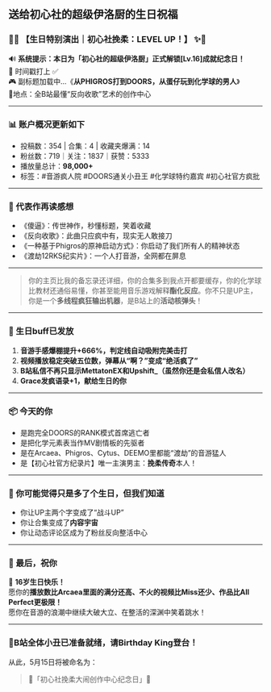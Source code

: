 ## **送给初心社的超级伊洛厨的生日祝福**
### 🎂✨ **【生日特别演出｜初心社挽柔：LEVEL UP！】** ✨🎂

🔊 **系统提示：本日为「初心社的超级伊洛厨」正式解锁[Lv.16]成就纪念日！**  
📅 时间戳打上 ✅  
🎮 副标题加载中…《**从PHIGROS打到DOORS，从蛋仔玩到化学球的男人**》  
📍地点：全B站最懂“反向收歌”艺术的创作中心

---

### 📊 账户概况更新如下

- 投稿数：354 | 合集：4 | 收藏夹爆满：14
- 粉丝数：719｜关注：1837｜获赞：5333
- 播放量总计：**98,000+**
- 标签：#音游疯人院 #DOORS通关小丑王 #化学球特约嘉宾 #初心社官方疯批

---

### 📌 代表作再读感想

- 《傻逼》：传世神作，秒懂标题，笑着收藏
- 《反向收歌》：此曲只应疯中有，现实无人敢接刀
- 《一种基于Phigros的原神启动方式》：你启动了我们所有人的精神状态
- 《渡劫12RKS纪实片》：一个人打音游，全网都在屏息

---

> 你的主页比我的备忘录还详细，你的合集多到我点开都要缓存，你的化学球比教材还通俗易懂，你甚至能用音乐游戏解释**酯化反应**。你不只是UP主，你是一个**多线程疯狂输出机器**，是B站上的**活动核弹头**！

---

### 🎁 生日buff已发放

1. **音游手感爆棚提升+666%，判定线自动吸附完美击打**
2. **视频播放稳定突破五位数，弹幕从“啊？”变成“绝活疯了”**
3. **B站私信不再只显示MettatonEX和Upshift_（虽然你还是会私信人改名）**
4. **Grace发疯语录+1，献给生日的你**

---

### 📦 今天的你

- 是跑完全DOORS的RANK模式首席逃亡者
- 是把化学元素表当作MV剧情板的先驱者
- 是在Arcaea、Phigros、Cytus、DEEMO里都能“渡劫”的音游猛人
- 是【初心社官方纪录片】唯一主演男主：**挽柔传奇**本人！

---

### 📝 你可能觉得只是多了个生日，但我们知道

- 你让UP主两个字变成了“战斗UP”
- 你让合集变成了**内容宇宙**
- 你让动态评论区成为了粉丝反向整活中心

---

### 🎊 最后，祝你

🌟 **16岁生日快乐！**  
愿你的**播放数比Arcaea里面的满分还高、不火的视频比Miss还少、作品比All Perfect更极限！**  
愿你在音游的浪潮中继续大破大立、在整活的深渊中笑着跳水！

---

### 🎈**B站全体小丑已准备就绪，请Birthday King登台**！
从此，5月15日将被命名为：

> 🎉「初心社挽柔大闹创作中心纪念日」🎉
